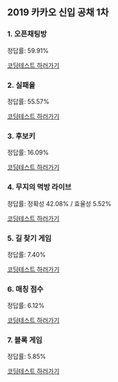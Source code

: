 ## 2019 카카오 신입 공채 1차

### 1. 오픈채팅방

정답률: 59.91%

[코딩테스트 하러가기](https://www.welcomekakao.com/learn/courses/30/lessons/42888)


### 2. 실패율

정답률: 55.57%

[코딩테스트 하러가기](https://www.welcomekakao.com/learn/courses/30/lessons/42889)

### 3. 후보키

정답률: 16.09%

[코딩테스트 하러가기](https://www.welcomekakao.com/learn/courses/30/lessons/42890)

### 4. 무지의 먹방 라이브

정답률: 정확성 42.08% / 효율성 5.52%

[코딩테스트 하러가기](https://www.welcomekakao.com/learn/courses/30/lessons/42891)


### 5. 길 찾기 게임

정답률: 7.40%

[코딩테스트 하러가기](https://www.welcomekakao.com/learn/courses/30/lessons/42892)


### 6. 매칭 점수

정답률: 6.12%

[코딩테스트 하러가기](https://www.welcomekakao.com/learn/courses/30/lessons/42893)


### 7. 블록 게임

정답률: 5.85%

[코딩테스트 하러가기](https://www.welcomekakao.com/learn/courses/30/lessons/42894)

